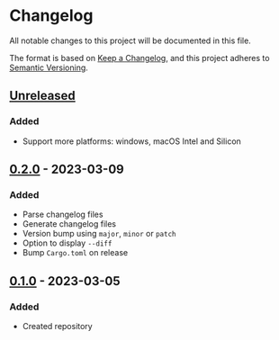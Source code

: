 # Changelog

All notable changes to this project will be documented in this file.

The format is based on [Keep a Changelog](https://keepachangelog.com/en/1.1.0/),
and this project adheres to [Semantic Versioning](https://semver.org/spec/v2.0.0.html).

## [Unreleased]

### Added

- Support more platforms: windows, macOS Intel and Silicon

## [0.2.0] - 2023-03-09

### Added

- Parse changelog files
- Generate changelog files
- Version bump using `major`, `minor` or `patch`
- Option to display `--diff`
- Bump `Cargo.toml` on release

## [0.1.0] - 2023-03-05

### Added

- Created repository

[unreleased]: https://github.com/ksm2/protokollant/compare/v0.2.0...HEAD
[0.2.0]: https://github.com/ksm2/protokollant/compare/v0.1.0...v0.2.0
[0.1.0]: https://github.com/ksm2/protokollant/releases/tag/v0.1.0
